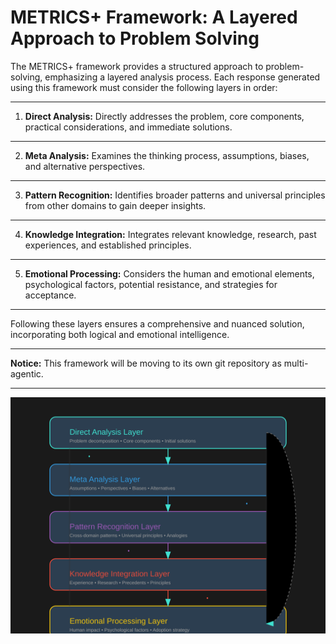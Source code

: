 # METRICS+ Framework: A Layered Approach to Problem Solving

The METRICS+ framework provides a structured approach to problem-solving, emphasizing a layered analysis process. Each response generated using this framework must consider the following layers in order:

---

1. **Direct Analysis:** Directly addresses the problem, core components, practical considerations, and immediate solutions.

---

2. **Meta Analysis:** Examines the thinking process, assumptions, biases, and alternative perspectives.

---

3. **Pattern Recognition:** Identifies broader patterns and universal principles from other domains to gain deeper insights.

---

4. **Knowledge Integration:** Integrates relevant knowledge, research, past experiences, and established principles.

---

5. **Emotional Processing:** Considers the human and emotional elements, psychological factors, potential resistance, and strategies for acceptance.

---

Following these layers ensures a comprehensive and nuanced solution, incorporating both logical and emotional intelligence.

---

**Notice:** This framework will be moving to its own git repository as multi-agentic.

---

![algoflow](algoflow.svg)
